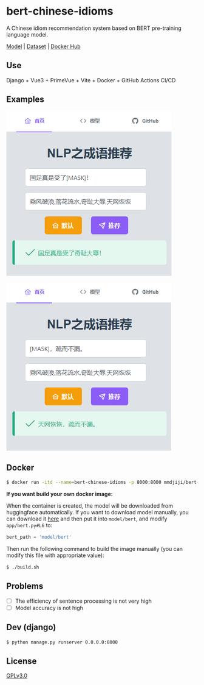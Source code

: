 # bert-chinese-idioms

A Chinese idiom recommendation system based on BERT pre-training language model.

[Model](https://huggingface.co/mmdjiji/bert-chinese-idioms) | [Dataset](https://huggingface.co/datasets/mmdjiji/bert-chinese-idioms) | [Docker Hub](https://hub.docker.com/r/mmdjiji/bert-chinese-idioms)

## Use
Django + Vue3 + PrimeVue + Vite + Docker + GitHub Actions CI/CD

## Examples

![](assets/1.png)

![](assets/2.png)

## Docker
```bash
$ docker run -itd --name=bert-chinese-idioms -p 8000:8000 mmdjiji/bert-chinese-idioms:latest
```
**If you want build your own docker image:**

When the container is created, the model will be downloaded from huggingface automatically. If you want to download model manually, you can download it [here](https://github.com/mmdjiji/bert-chinese-idioms/releases/download/v0.1.1/bert.zip) and then put it into `model/bert`, and modify `app/bert.py#L6` to:
```py
bert_path = 'model/bert'
```
Then run the following command to build the image manually (you can modify this file with appropriate value):
```bash
$ ./build.sh
```

## Problems

- [ ] The efficiency of sentence processing is not very high
- [ ] Model accuracy is not high

## Dev (django)
```bash
$ python manage.py runserver 0.0.0.0:8000
```

## License
[GPLv3.0](https://choosealicense.com/licenses/gpl-3.0/)